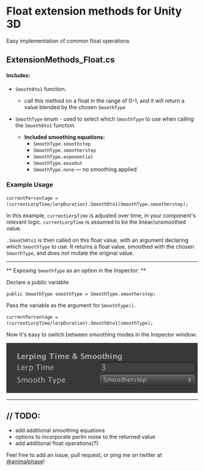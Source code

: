 # Float extension methods for Unity 3D

Easy implementation of common float operations

## ExtensionMethods_Float.cs

#### Includes:

- `Smooth0to1` function.
  - call this method on a float in the range of 0–1, and it will return a value blended by the chosen `SmoothType`


- `SmoothType` enum - used to select which `SmoothType` to use when calling the `Smooth0to1` function.
  - **Included smoothing equations:**
    - `SmoothType.smoothstep`
    - `SmoothType.smootherstep`
    - `SmoothType.exponential`
    - `SmoothType.easeOut`
    - `SmoothType.none` — no smoothing applied


### Example Usage

```
currentPercentage = (currentLerpTime/lerpDuration).Smooth0to1(SmoothType.smootherstep);
```

In this example, `currentLerpTime` is adjusted over time, in your component's relevant logic. `currentLerpTime` is assumed to be the linear/unsmoothed value.

`.Smooth0to1` is then called on this float value, with an argument declaring which `SmoothType` to use. It returns a float value, smoothed with the chosen `SmoothType`, and does not mutate the original value.

---

** Exposing `SmoothType` as an option in the Inspector: **

Declare a public variable:
```
public SmoothType smoothType = SmoothType.smootherstep;
```
Pass the variable as the argument for `SmoothType()`.

```
currentPercentage = (currentLerpTime/lerpDuration).Smooth0to1(smoothType);
```

Now it's easy to switch between smoothing modes in the Inspector window:

![example of SmoothType dropdown in Inspector window](images/smooth-type-dropdown-example.png)

---


## // TODO:

- add additional smoothing equations
- options to incorporate perlin noise to the returned value
- add additional float operations(?)

Feel free to add an issue, pull request, or ping me on twitter at [@animalphase](https://twitter.com/animalphase)!
